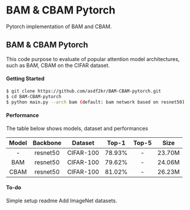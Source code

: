 BAM & CBAM Pytorch
==================

Pytorch implementation of BAM and CBAM.
## BAM & CBAM Pytorch

This code purpose to evaluate of popular attention model architectures, such as BAM, CBAM on the CIFAR dataset.

#### Getting Started
```bash
$ git clone https://github.com/asdf2kr/BAM-CBAM-pytorch.git
$ cd BAM-CBAM-pytorch
$ python main.py --arch bam (default: bam network based on resnet50)
```

#### Performance
The table below shows models, dataset and performances

Model | Backbone | Dataset | Top-1 | Top-5 | Size
:----:| :----:| :------:| :----:|:-----:|:----:
- | resnet50 |CIFAR-100 | 78.93% | - | 23.70M
BAM | resnet50 |CIFAR-100 | 79.62% | - | 24.06M
CBAM | resnet50 |CIFAR-100 | 81.02% | - | 26.23M

#### To-do
Simple setup readme
Add ImageNet datasets.
